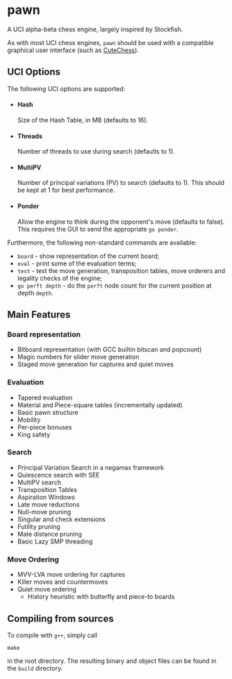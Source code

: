 # pawn
A UCI alpha-beta chess engine, largely inspired by Stockfish.

As with most UCI chess engines, `pawn` should be used with a compatible graphical user interface (such as [CuteChess](https://github.com/cutechess/cutechess)).

## UCI Options
The following UCI options are supported:
- #### Hash
  Size of the Hash Table, in MB (defaults to 16).
  
- #### Threads
  Number of threads to use during search (defaults to 1).
 
- #### MultiPV
  Number of principal variations (PV) to search (defaults to 1). This should be kept at 1 for best performance.
 
- #### Ponder
  Allow the engine to think during the opponent's move (defaults to false). This requires the GUI to send the appropriate `go ponder`.
  
Furthermore, the following non-standard commands are available:
- `board` - show representation of the current board;
- `eval` - print some of the evaluation terms;
- `test` - test the move generation, transposition tables, move orderers and legality checks of the engine;
- `go perft depth` - do the `perft` node count for the current position at depth `depth`.

## Main Features

### Board representation
- Bitboard representation (with GCC builtin bitscan and popcount) 
- Magic numbers for slider move generation
- Staged move generation for captures and quiet moves
### Evaluation
- Tapered evaluation
- Material and Piece-square tables (incrementally updated)
- Basic pawn structure
- Mobility
- Per-piece bonuses
- King safety
### Search
- Principal Variation Search in a negamax framework
- Quiescence search with SEE
- MultiPV search
- Transposition Tables
- Aspiration Windows
- Late move reductions
- Null-move pruning
- Singular and check extensions
- Futility pruning
- Mate distance pruning
- Basic Lazy SMP threading
### Move Ordering
- MVV-LVA move ordering for captures
- Killer moves and countermoves
- Quiet move ordering
  - History heuristic with butterfly and piece-to boards

## Compiling from sources
To compile with `g++`, simply call
```
make
```
in the root directory. The resulting binary and object files can be found in the `build` directory.
